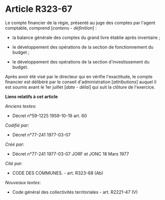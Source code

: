 # Article R323-67

Le compte financier de la régie, présenté au juge des comptes par l'agent comptable, comprend [*contenu - définition*] :

- la balance générale des comptes du grand livre établie après inventaire ;

- le développement des opérations de la section de fonctionnement du budget ;

- le développement des opérations de la section d'investissement du budget.

Après avoir été visé par le directeur qui en vérifie l'exactitude, le compte financier est délibéré par le conseil
d'administration [*attributions*] auquel il est soumis avant le 1er juillet [*date - délai*] qui suit la clôture de
l'exercice.

**Liens relatifs à cet article**

_Anciens textes_:

  - Décret n°59-1225 1959-10-19 art. 60

_Codifié par_:

  - Décret n°77-241 1977-03-07

_Créé par_:

  - Décret n°77-241 1977-03-07 JORF et JONC 18 Mars 1977

_Cité par_:

  - CODE DES COMMUNES. - art. R323-68 (Ab)

_Nouveaux textes_:

  - Code général des collectivités territoriales - art. R2221-47 (V)
